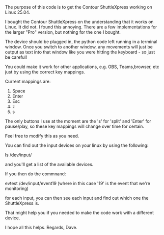 The purpose of this code is to get the Contour ShuttleXpress working on Linux 25.04.

I bought the Contour ShuttleXpress on the understanding that it works on Linux.  It did not.  I found this annoying.  There are a few implementations for the larger "Pro" version, but nothing for the one I bought.

The device should be plugged in, the python code left running in a terminal window.  Once you switch to another window, any movements will just be output as text into that window like you were hitting the keyboard - so just be careful!

You could make it work for other applications, e.g. OBS, Teams,browser, etc just by using the correct key mappings.

Current mappings are:

1) Space
2) Enter
3) Esc
4) z
5) s


The only buttons I use at the moment are the 's' for 'split' and 'Enter' for pause/play, so these key mappings will change over time for certain.

Feel free to modify this as you need.


You can find out the input devices on your linux by using the following:

ls /dev/input/

and you'll get a list of the available devices.


If you then do the commnand:

evtest /dev/input/event19 (where in this case '19' is the event that we're monitoring)

for each input, you can then see each input and find out which one the ShuttleXpress is.

That might help you if you needed to make the code work with a different device.


I hope all this helps.  Regards, Dave.
